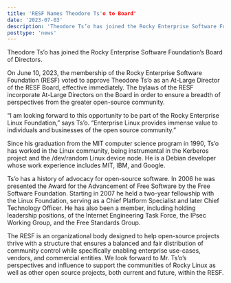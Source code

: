 ```yaml
---
title: 'RESF Names Theodore Ts'o to Board'
date: '2023-07-03'
description: 'Theodore Ts’o has joined the Rocky Enterprise Software Foundation’s Board of Directors'
posttype: 'news'
---
```

Theodore Ts’o has joined the Rocky Enterprise Software Foundation’s Board of Directors. 

On June 10, 2023, the membership of the Rocky Enterprise Software Foundation (RESF) voted to approve Theodore Ts’o as an At-Large Director of the RESF Board, effective immediately. The bylaws of the RESF incorporate At-Large Directors on the Board in order to ensure a breadth of perspectives from the greater open-source community. 

“I am looking forward to this opportunity to be part of the Rocky Enterprise Linux Foundation,” says Ts’o. “Enterprise Linux provides immense value to individuals and businesses of the open source community.” 

Since his graduation from the MIT computer science program in 1990, Ts’o has worked in the Linux community, being instrumental in the Kerberos project and the /dev/random Linux device node. He is a Debian developer whose work experience includes MIT, IBM, and Google.

Ts’o has a history of advocacy for open-source software. In 2006 he was presented the Award for the Advancement of Free Software by the Free Software Foundation. Starting in 2007 he held a two-year fellowship with the Linux Foundation, serving as a Chief Platform Specialist and later Chief Technology Officer. He has also been a member, including holding leadership positions, of the Internet Engineering Task Force, the IPsec Working Group, and the Free Standards Group. 

The RESF is an organizational body designed to help open-source projects thrive with a structure that ensures a balanced and fair distribution of community control while specifically enabling enterprise use-cases, vendors, and commercial entities. We look forward to Mr. Ts’o’s perspectives and influence to support the communities of Rocky Linux as well as other open source projects, both current and future, within the RESF.
